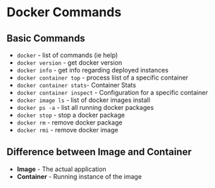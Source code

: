 # Docker Commands

## Basic Commands 
   * `docker` - list of commands (ie help)
   * `docker version` - get docker version 
   * `docker info` - get info regarding deployed instances 
   * `docker container top` - process liist of a specific container 
   * `docker container stats`- Container Stats 
   * `docker container inspect` - Configuration for a specific container 
   * `docker image ls` - list of docker images install 
   * `docker ps -a` - list all running docker packages
   * `docker stop` - stop a docker package 
   * `docker rm` - remove docker package 
   * `docker rmi` - remove docker image

## Difference between __Image__ and __Container__ 
   * **Image** - The actual application
   * **Container** - Running instance of the image 
